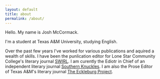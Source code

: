 ```yaml
---
layout: default
title: about
permalink: /about/
---
```

Hello. My name is Josh McCormack.

I&#39;m a student at Texas A&amp;M University, studying English.

Over the past few years I&#39;ve worked for various publications and aquired a wealth of skills. I have been the punlication editor for Lone Star Community College's literary journal [SWIRL](http://www.lonestar.edu/swirl.htm). I am curently the Ediotr in Chief of an independent literary journal [Southern Knuckles](https://southernknuckles.com). I am also the Prose Editor of Texas A&amp;M&#39;s literary journal [The Eckleburg Project](http://www.theeckleburgproject.com). 